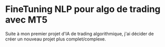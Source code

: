 # FineTuning NLP pour algo de trading avec MT5
Suite à mon premier projet d'IA de trading algorithmique, j'ai décider de créer un nouveau projet plus complet/complexe.
